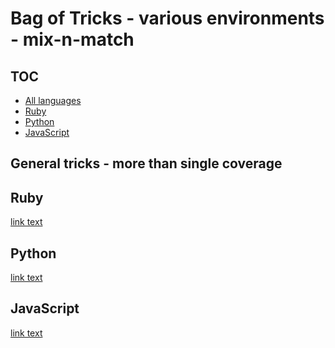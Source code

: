 # Bag of Tricks - various environments - mix-n-match

## TOC

* [All languages](#all-languages)
* [Ruby](#ruby)
* [Python](#python)
* [JavaScript](#javascript)

<a name="all-languages"></a>
## General tricks - more than single coverage

<a name="ruby"></a>
## Ruby 
[link text](https://github.com/craigmartin/tasty-treats/tree/master/ruby/)

<a name="python"></a>
## Python
[link text](https://github.com/craigmartin/tasty-treats/tree/master/python/)

<a name="javascript"></a>
## JavaScript
[link text](https://github.com/craigmartin/tasty-treats/tree/master/javascript/)

